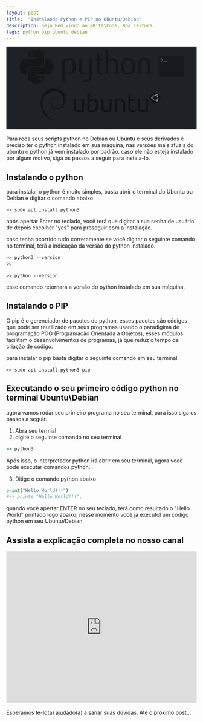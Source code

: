 ```yaml
---
layout: post
title:  "Instalando Python e PIP no Ubuntu/Debian"
description: Seja Bem vindo ao 8Bits\Code, Boa Leitura.
tags: python pip ubuntu debian
---
```


![instalar-python-pip](/public/media/instalar-python-pip.png)

Para roda seus scripts python no Debian ou Ubuntu e seus derivados é preciso
ter o python instalado em sua máquina, nas versões mais atuais do ubuntu o python já vem instalado por padrão.
caso ele não esteja instalado por algum motivo, siga os passos a seguir para instala-lo.

## Instalando o python
para instalar o python é muito simples, basta abrir o terminal do Ubuntu ou Debian e digitar o comando abaixo.

```
>> sodo apt install python3
```
após apertar Enter no teclado, você terá que digitar a sua senha de usuário de depois escolher "yes" para proseguir com a instalação.

caso tenha ocorrido tudo corretamente se você digitar o seguinte comando no terminal, terá a indicação da versão do python instalado.
```
>> python3 --version
ou

>> python --version
```
esse comando retornará a versão do python instalado em sua máquina.


## Instalando o PIP

O pip é o gerenciador de pacotes do python, esses pacotes são códigos que pode ser reutilizado em seus programas usando o paradigima de programação POO (Programação Orientada a Objetos), esses módulos facilitam o desenvolvimentos de programas, já que reduz o tempo de criação de código.

para instalar o pip basta digitar o seguinte comando em seu terminal.

```
>> sudo apt install python3-pip
```
## Executando o seu primeiro código python no terminal Ubuntu\Debian

agora vamos rodar seu primeiro programa no seu terminal, para isso siga os passos a seguir.

1. Abra seu termial 
2. digite o seguinte comando no seu terminal

```ruby
>> python3
```
Após isso, o interpretador python irá abrir em seu terminal, agora vocẽ pode executar comandos python.

3. Ditige o comando python abaixo

```python
print("Hello World!!!")
#=> prints "Hello World!!!".
```

quando você apertar ENTER no seu teclado, terá como resultado o "Hello World" printado logo abaixo, nesse momento você já executol um código python em seu Ubuntu/Debian.

## Assista a explicação completa no nosso canal

<div class="embad">

<iframe width="100%" height="400" src="https://www.youtube.com/embed/CGf-l0ElRFM" frameborder="0" allow="accelerometer; autoplay; clipboard-write; encrypted-media; gyroscope; picture-in-picture" allowfullscreen></iframe>

</div>


Esperamos tê-lo(a) ajudado(a) a sanar suas dúvidas.
Até o próximo post...
